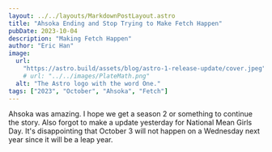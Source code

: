 ```yaml
---
layout: ../../layouts/MarkdownPostLayout.astro
title: "Ahsoka Ending and Stop Trying to Make Fetch Happen"
pubDate: 2023-10-04
description: "Making Fetch Happen"
author: "Eric Han"
image:
  url:
    "https://astro.build/assets/blog/astro-1-release-update/cover.jpeg"
    # url: "../../images/PlateMath.png"
  alt: "The Astro logo with the word One."
tags: ["2023", "October", "Ahsoka", "Fetch"]
---
```


Ahsoka was amazing. I hope we get a season 2 or something to continue the story. Also forgot to make a update yesterday for National Mean Girls Day. It's disappointing that October 3 will not happen on a Wednesday next year since it will be a leap year.
